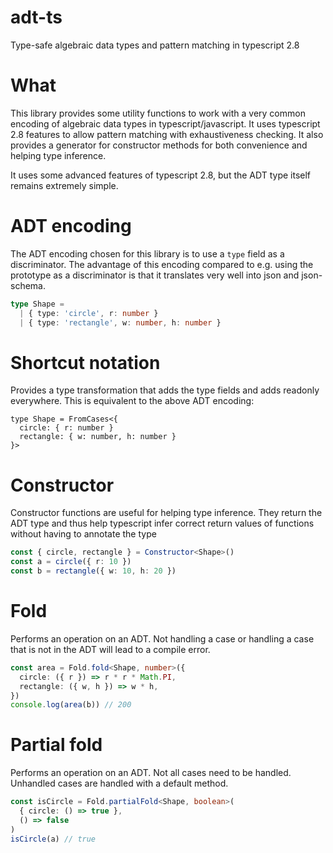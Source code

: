 # adt-ts
Type-safe algebraic data types and pattern matching in typescript 2.8

# What

This library provides some utility functions to work with a very common encoding of algebraic data types in
typescript/javascript. It uses typescript 2.8 features to allow pattern matching with exhaustiveness checking. It also
provides a generator for constructor methods for both convenience and helping type inference.

It uses some advanced features of typescript 2.8, but the ADT type itself remains extremely simple.

# ADT encoding

The ADT encoding chosen for this library is to use a `type` field as a discriminator. The advantage of this encoding compared
to e.g. using the prototype as a discriminator is that it translates very well into json and json-schema.

```typescript
type Shape =
  | { type: 'circle', r: number }
  | { type: 'rectangle', w: number, h: number }
```

# Shortcut notation

Provides a type transformation that adds the type fields and adds readonly everywhere. This is equivalent to the above ADT encoding:

```
type Shape = FromCases<{
  circle: { r: number }
  rectangle: { w: number, h: number }
}>
```

# Constructor

Constructor functions are useful for helping type inference. They return the ADT type and thus help typescript infer correct
return values of functions without having to annotate the type

```typescript
const { circle, rectangle } = Constructor<Shape>()
const a = circle({ r: 10 })
const b = rectangle({ w: 10, h: 20 }) 
```

# Fold

Performs an operation on an ADT. Not handling a case or handling a case that is not in the ADT will lead to a compile error.

```typescript
const area = Fold.fold<Shape, number>({
  circle: ({ r }) => r * r * Math.PI,
  rectangle: ({ w, h }) => w * h,
})
console.log(area(b)) // 200
```

# Partial fold

Performs an operation on an ADT. Not all cases need to be handled. Unhandled cases are handled with a default method.

```typescript
const isCircle = Fold.partialFold<Shape, boolean>(
  { circle: () => true },
  () => false
)
isCircle(a) // true
```
